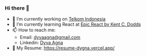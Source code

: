### Hi there 👋

- 🔭 I’m currently working on [Telkom Indonesia](https://www.linkedin.com/company/telekomunikasi-indonesia/)
- 🌱 I’m currently learning React at [Epic React by Kent C. Dodds](https://epicreact.dev)
- 📫 How to reach me: 
  - Email: [dyvaagna@gmail.com](mailto:dyvaagna@gmail.com)
  - Linkedin: [Dyva Agna](https://www.linkedin.com/in/dyvaagna/)
- 📜 My Resume: https://resume-dygna.vercel.app/
<!--
- 👯 I’m looking to collaborate on ...
- 🤔 I’m looking for help with ...
- 💬 Ask me about ...
- 📫 How to reach me: ...
- 😄 Pronouns: ...
- ⚡ Fun fact: ...
-->
